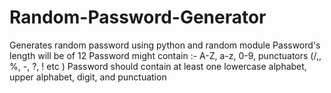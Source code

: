 # Random-Password-Generator
Generates random password using python and random module Password's length will be of 12 Password might contain :- A-Z, a-z, 0-9, punctuators (/,, %, -, ?, ! etc ) Password should contain at least one lowercase alphabet, upper alphabet, digit, and punctuation
